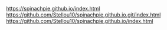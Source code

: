 https://spinachpie.github.io/index.html
https://github.com/Stellou10/spinachpie.github.io.git/index.html
https://github.com/Stellou10/spinachpie.github.io/index.html

